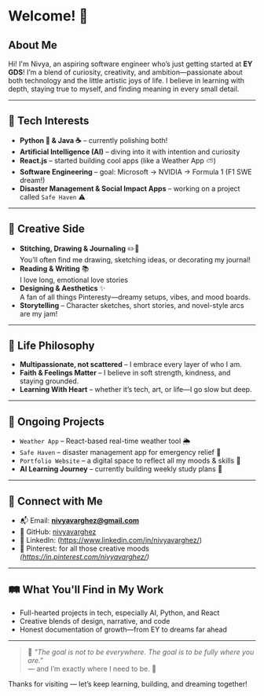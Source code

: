 # Welcome! 👋

## About Me

Hi! I'm Nivya, an aspiring software engineer who’s just getting started at **EY GDS**! I’m a blend of curiosity, creativity, and ambition—passionate about both technology and the little artistic joys of life. I believe in learning with depth, staying true to myself, and finding meaning in every small detail.

---

## 🧠 Tech Interests

- **Python 🐍 & Java ☕** – currently polishing both!
- **Artificial Intelligence (AI)** – diving into it with intention and curiosity
- **React.js** – started building cool apps (like a Weather App ⛅)
- **Software Engineering** – goal: Microsoft → NVIDIA → Formula 1 (F1 SWE dream!)
- **Disaster Management & Social Impact Apps** – working on a project called `Safe Haven` ⚠️

---

## 🎨 Creative Side

- **Stitching, Drawing & Journaling** ✏️🧵  
  You’ll often find me drawing, sketching ideas, or decorating my journal!
- **Reading & Writing** 📚  
  I love long, emotional love stories 
- **Designing & Aesthetics** ✨  
  A fan of all things Pinteresty—dreamy setups, vibes, and mood boards.
- **Storytelling** – Character sketches, short stories, and novel-style arcs are my jam!

---

## 🎯 Life Philosophy

- **Multipassionate, not scattered** – I embrace every layer of who I am.
- **Faith & Feelings Matter** – I believe in soft strength, kindness, and staying grounded.
- **Learning With Heart** – whether it’s tech, art, or life—I go slow but deep.

---

## 🌱 Ongoing Projects

- `Weather App` – React-based real-time weather tool 🌦️  
- `Safe Haven` – disaster management app for emergency relief 📱  
- `Portfolio Website` – a digital space to reflect all my moods & skills 🎨  
- **AI Learning Journey** – currently building weekly study plans 🧠

---

## 🔗 Connect with Me

- 📬 Email: **nivyavarghez@gmail.com** 
- 🧠 GitHub: [nivyavarghez](https://github.com/nivyavarghez)
- 💼 LinkedIn: (https://www.linkedin.com/in/nivyavarghez/)
- 📸 Pinterest: for all those creative moods *(https://in.pinterest.com/nivyavarghez/)*

---

## 🛤 What You'll Find in My Work

- Full-hearted projects in tech, especially AI, Python, and React  
- Creative blends of design, narrative, and code  
- Honest documentation of growth—from EY to dreams far ahead  

---

> 🌟 *"The goal is not to be everywhere. The goal is to be fully where you are."*  
> — and I’m exactly where I need to be. 💛

Thanks for visiting — let’s keep learning, building, and dreaming together!

